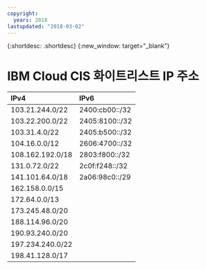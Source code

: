 ```yaml
---
copyright:
  years: 2018
lastupdated: "2018-03-02"
---
```


{:shortdesc: .shortdesc}
{:new_window: target="_blank"}

# IBM Cloud CIS 화이트리스트 IP 주소


|IPv4|IPv6|
|:-------------|:-------------|
|103.21.244.0/22 |2400:cb00::/32
| 103.22.200.0/22 |2405:8100::/32
| 103.31.4.0/22|2405:b500::/32
|104.16.0.0/12  |2606:4700::/32
| 108.162.192.0/18|2803:f800::/32
| 131.0.72.0/22|2c0f:f248::/32
|141.101.64.0/18|2a06:98c0::/29
| 162.158.0.0/15  |
| 172.64.0.0/13|
|173.245.48.0/20|
| 188.114.96.0/20 |
| 190.93.240.0/20|
|197.234.240.0/22|
| 198.41.128.0/17|
